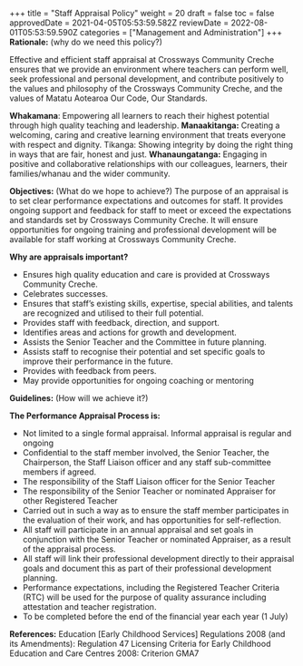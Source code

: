 +++
title = "Staff Appraisal Policy"
weight = 20
draft = false
toc = false
approvedDate = 2021-04-05T05:53:59.582Z
reviewDate = 2022-08-01T05:53:59.590Z
categories = ["Management and Administration"]
+++
**Rationale:** (why do we need this policy?)

Effective and efficient staff appraisal at Crossways Community Creche ensures that we provide an environment where teachers can perform well, seek professional and personal development, and contribute positively to the values and philosophy of the Crossways Community Creche, and the values of Matatu Aotearoa Our Code, Our Standards.

**Whakamana**: Empowering all learners to reach their highest potential through high quality teaching and leadership.
**Manaakitanga:** Creating a welcoming, caring and creative learning environment that treats everyone with respect and dignity.
Tikanga: Showing integrity by doing the right thing in ways that are fair, honest and just.
**Whanaungatanga:** Engaging in positive and collaborative relationships with our colleagues, learners, their families/whanau and the wider community.


**Objectives:** (What do we hope to achieve?)
The purpose of an appraisal is to set clear performance expectations and outcomes for staff. It provides ongoing support and feedback for staff to meet or exceed the expectations and standards set by Crossways Community Creche. It will ensure opportunities for ongoing training and professional development will be available for staff working at Crossways Community Creche.

**Why are appraisals important?**

* Ensures high quality education and care is provided at Crossways Community Creche.
* Celebrates successes.
* Ensures that staff’s existing skills, expertise, special abilities, and talents are recognized and utilised to their full potential.
* Provides staff with feedback, direction, and support.
* Identifies areas and actions for growth and development.
* Assists the Senior Teacher and the Committee in future planning.
* Assists staff to recognise their potential and set specific goals to improve their performance in the future.
* Provides with feedback from peers.
* May provide opportunities for ongoing coaching or mentoring

**Guidelines:** (How will we achieve it?)

**The Performance Appraisal Process is:**

* Not limited to a single formal appraisal. Informal appraisal is regular and ongoing
* Confidential to the staff member involved, the Senior Teacher, the Chairperson, the Staff Liaison officer and any staff sub-committee members if agreed.
* The responsibility of the Staff Liaison officer for the Senior Teacher
* The responsibility of the Senior Teacher or nominated Appraiser for other Registered Teacher
* Carried out in such a way as to ensure the staff member participates in the evaluation of their work, and has opportunities for self-reflection. 
* All staff will participate in an annual appraisal and set goals in conjunction with the Senior Teacher or nominated Appraiser, as a result of the appraisal process.
* All staff will link their professional development directly to their appraisal goals and document this as part of their professional development planning.
* Performance expectations, including the Registered Teacher Criteria (RTC) will be used for the purpose of quality assurance including attestation and teacher registration.
* To be completed before the end of the financial year each year (1 July)

**References:**
Education \[Early Childhood Services] Regulations 2008 (and its Amendments): 
Regulation 47 Licensing Criteria for Early Childhood Education and Care Centres 2008: Criterion GMA7
